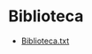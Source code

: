# Biblioteca
* [Biblioteca.txt](https://github.com/Gabrielacoelhomiranda/Trabalho-de-PP/files/14873593/Biblioteca.txt)
